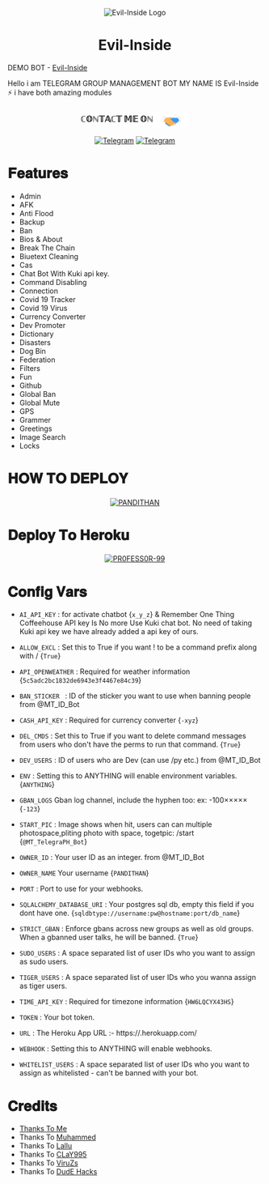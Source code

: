 <p align="center">
  <img src="https://telegra.ph/file/3553fec4fff03575b1ddf.jpg" alt="Evil-Inside Logo">
</p>
<h1 align="center">
  <b>Evil-Inside</b>
</h1>

DEMO BOT - [Evil-Inside](https://telegram.dog/Evil_Inside_robot)
 

Hello i am TELEGRAM GROUP MANAGEMENT BOT MY NAME IS Evil-Inside ⚡ i have both amazing modules

<h3 align="center">ℂ𝕆ℕ𝕋𝔸ℂ𝕋 𝕄𝔼 𝕆ℕ<img align="center" src="https://github.com/PANDITHAN/PANDITHAN/blob/main/assets/Handshake.gif" height="33px" /></h3>
<p align="center">
<a href="https://telegram.dog/PANDITHAN_SIR"><img alt="Telegram" src="https://img.shields.io/badge/𝙿𝚁𝙾𝙵𝙸𝙻𝙴-2CA5E0?style=for-the-badge&logo=telegram&logoColor=white"/></a>
<a href="https://telegram.dog/M_STER_TECH"><img alt="Telegram" src="https://img.shields.io/badge/𝙲𝙷𝙰𝙽𝙽𝙴𝙻-2CA5E0?style=for-the-badge&logo=telegram&logoColor=white"/></a>
</p>



# 𝐅𝐞𝐚𝐭𝐮𝐫𝐞𝐬
* Admin
* AFK
* Anti Flood
* Backup
* Ban
* Bios & About
* Break The Chain
* Biuetext Cleaning
* Cas
* Chat Bot With Kuki api key. 
* Command Disabling
* Connection
* Covid 19 Tracker
* Covid 19 Virus
* Currency Converter
* Dev Promoter
* Dictionary
* Disasters
* Dog Bin
* Federation
* Filters
* Fun
* Github
* Global Ban
* Global Mute
* GPS
* Grammer
* Greetings
* Image Search
* Locks

# 𝐇𝐎𝐖 𝐓𝐎 𝐃𝐄𝐏𝐋𝐎𝐘 
<p align="center">
<a href="https://youtu.be/Bz8AUvN5bSo"><img <a href="https://github.com/PANDITHAN"><img src="https://github.com/PANDITHAN/VEDIO-BUTTON/blob/main/BUTTON/BUTTON_POWERED_BY-M-STER.png" alt="PANDITHAN" border="0" height="40" width="200" align="center" /></a>
</p>


# 𝐃𝐞𝐩𝐥𝐨𝐲 𝐓𝐨 𝐇𝐞𝐫𝐨𝐤𝐮
<p align="center">
<a href="https://dashboard.heroku.com/new?button-url=https%3A%2F%2Fgithub.com%2Flegendx22%2FGRANDROBOT&template=hhttps://github.com/PANDITHAN/Evil-Inside"><img src="https://github.com/PR0FESS0R-99/Buttons/blob/Professor-99/heroku/herokudeploy-01.svg" alt="PR0FESS0R-99" border="0" height="125" width="200" align="center" /></a>
</p>
 
# 𝐂𝐨𝐧𝐟𝐢𝐠 𝐕𝐚𝐫𝐬


- `AI_API_KEY` : for activate chatbot {`x_y_z`} & Remember One Thing Coffeehouse API key Is No more Use Kuki chat bot. No need of taking Kuki api key we have already added a api key of ours. 

- `ALLOW_EXCL` : Set this to True if you want ! to be a command prefix along with / {`True`}

- `API_OPENWEATHER` : Required for weather information {`5c5adc2bc1832de6943e3f4467e84c39`}

- `BAN_STICKER ` : ID of the sticker you want to use when banning people from @MT_ID_Bot

- `CASH_API_KEY` : Required for currency converter {`-xyz`}

- `DEL_CMDS` : Set this to True if you want to delete command messages from users who don't have the perms to run that command. {`True`}

- `DEV_USERS` : ID of users who are Dev (can use /py etc.) from @MT_ID_Bot

- `ENV` : Setting this to ANYTHING will enable environment variables. {`ANYTHING`}

- `GBAN_LOGS` Gban log channel, include the hyphen too: ex: -100××××× {`-123`}

- `START_PIC` : Image shows when hit, users can can multiple photospace,pliting photo with space, togetpic: /start {`@MT_TelegraPH_Bot`}

- `OWNER_ID` : Your user ID as an integer. from @MT_ID_Bot

- `OWNER_NAME` Your username {`PANDITHAN`}

- `PORT` : Port to use for your webhooks.

- `SQLALCHEMY_DATABASE_URI` : Your postgres sql db, empty this field if you dont have one. {`sqldbtype://username:pw@hostname:port/db_name`}

- `STRICT_GBAN` : Enforce gbans across new groups as well as old groups. When a gbanned user talks, he will be banned. {`True`}

- `SUDO_USERS` : A space separated list of user IDs who you want to assign as sudo users.

- `TIGER_USERS` : A space separated list of user IDs who you wanna assign as tiger users.

- `TIME_API_KEY` : Required for timezone information {`HW6LQCYX43HS`}

- `TOKEN` : Your bot token.

- `URL` : The Heroku App URL :- https://<appname>.herokuapp.com/

- `WEBHOOK` : Setting this to ANYTHING will enable webhooks.

- `WHITELIST_USERS` : A space separated list of user IDs who you want to assign as whitelisted - can't be banned with your bot.

# 𝐂𝐫𝐞𝐝𝐢𝐭𝐬
- [Thanks To Me ](https://github.com/PANDITHAN)
- Thanks To [Muhammed](https://github.com/PR0FESS0R-99)
- Thanks To [Lallu](https://github.com/Lallu-lallus) 
- Thanks To [CLaY995](https://github.com/CLaY9950) 
- Thanks To [ViruZs](https://github.com/TGExplore) 
- Thanks To [DudE Hacks](https://t.me/DudEhacks105) 


